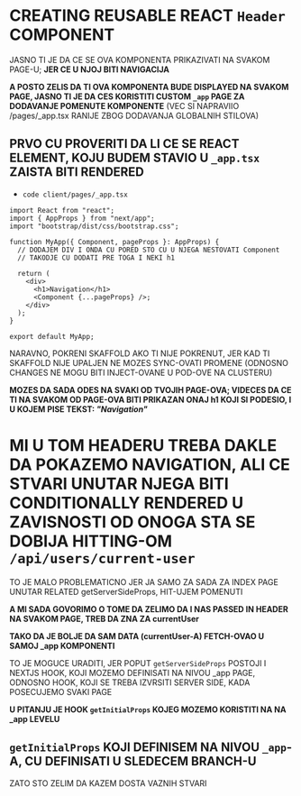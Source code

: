 # CREATING REUSABLE REACT `Header` COMPONENT

JASNO TI JE DA CE SE OVA KOMPONENTA PRIKAZIVATI NA SVAKOM PAGE-U; **JER CE U NJOJ BITI NAVIGACIJA**

**A POSTO ZELIS DA TI OVA KOMPONENTA BUDE DISPLAYED NA SVAKOM PAGE, JASNO TI JE DA CES KORISTITI CUSTOM `_app` PAGE ZA DODAVANJE POMENUTE KOMPONENTE** (VEC SI NAPRAVIIO /pages/_app.tsx RANIJE ZBOG DODAVANJA GLOBALNIH STILOVA)

## PRVO CU PROVERITI DA LI CE SE REACT ELEMENT, KOJU BUDEM STAVIO U `_app.tsx` ZAISTA BITI RENDERED

- `code client/pages/_app.tsx`

```tsx
import React from "react";
import { AppProps } from "next/app";
import "bootstrap/dist/css/bootstrap.css";

function MyApp({ Component, pageProps }: AppProps) {
  // DODAJEM DIV I ONDA CU PORED STO CU U NJEGA NESTOVATI Component
  // TAKODJE CU DODATI PRE TOGA I NEKI h1

  return (
    <div>
      <h1>Navigation</h1>
      <Component {...pageProps} />;
    </div>
  );
}

export default MyApp;
```

NARAVNO, POKRENI SKAFFOLD AKO TI NIJE POKRENUT, JER KAD TI SKAFFOLD NIJE UPALJEN NE MOZES SYNC-OVATI PROMENE (ODNOSNO CHANGES NE MOGU BITI INJECT-OVANE U POD-OVE NA CLUSTERU)

**MOZES DA SADA ODES NA SVAKI OD TVOJIH PAGE-OVA; VIDECES DA CE TI NA SVAKOM OD PAGE-OVA BITI PRIKAZAN ONAJ h1 KOJI SI PODESIO, I U KOJEM PISE TEKST: *"Navigation"***

# MI U TOM HEADERU TREBA DAKLE DA POKAZEMO NAVIGATION, ALI CE STVARI UNUTAR NJEGA BITI CONDITIONALLY RENDERED U ZAVISNOSTI OD ONOGA STA SE DOBIJA HITTING-OM `/api/users/current-user`

TO JE MALO PROBLEMATICNO JER JA SAMO ZA SADA ZA INDEX PAGE UNUTAR RELATED getServerSideProps, HIT-UJEM POMENUTI

**A MI SADA GOVORIMO O TOME DA ZELIMO DA I NAS PASSED IN HEADER NA SVAKOM PAGE, TREB DA ZNA ZA currentUser**

**TAKO DA JE BOLJE DA SAM DATA (currentUser-A) FETCH-OVAO U SAMOJ _app KOMPONENTI**

TO JE MOGUCE URADITI, JER POPUT `getServerSideProps` POSTOJI I NEXTJS HOOK, KOJI MOZEMO DEFINISATI NA NIVOU _app PAGE, ODNOSNO HOOK, KOJI SE TREBA IZVRSITI SERVER SIDE, KADA POSECUJEMO SVAKI PAGE

**U PITANJU JE HOOK `getInitialProps` KOJEG MOZEMO KORISTITI NA NA _app LEVELU**

## `getInitialProps` KOJI DEFINISEM NA NIVOU `_app`-A, CU DEFINISATI U SLEDECEM BRANCH-U

ZATO STO ZELIM DA KAZEM DOSTA VAZNIH STVARI
